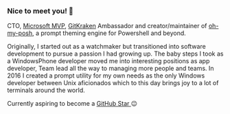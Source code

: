### Nice to meet you! 👋

CTO, [Microsoft MVP](https://mvp.microsoft.com/en-us/PublicProfile/5004199?fullName=Jan%20%20De%20Dobbeleer), [GitKraken](https://www.gitkraken.com/invite/nQmDPR9D) Ambassador and creator/maintainer of [oh-my-posh](https://github.com/JanDeDobbeleer/oh-my-posh), a prompt theming engine for Powershell and beyond.

Originally, I started out as a watchmaker but transitioned into software development to pursue a passion I had growing up. The baby steps I took as a WindowsPhone developer moved me into interesting positions as app developer, Team lead all the way to managing more people and teams. In 2016 I created a prompt utility for my own needs as the only Windows developer between Unix aficionados which to this day brings joy to a lot of terminals around the world.

Currently aspiring to become a [GitHub Star ](https://stars.github.com/nominate/) 😉


